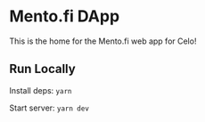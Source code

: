 # Mento.fi DApp

This is the home for the Mento.fi web app for Celo!

## Run Locally

Install deps: `yarn`

Start server: `yarn dev`
